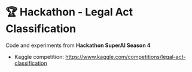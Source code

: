 # 🏆 Hackathon - Legal Act Classification

Code and experiments from **Hackathon SuperAI Season 4**  
- Kaggle competition: https://www.kaggle.com/competitions/legal-act-classification
